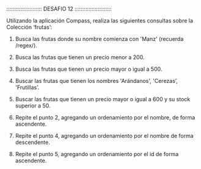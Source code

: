 :::::::::::::::::::::::  DESAFIO 12  ::::::::::::::::::::::::

Utilizando la aplicación Compass, realiza las siguientes consultas sobre la
Colección ‘frutas’:

1. Busca las frutas donde su nombre comienza con 'Manz' (recuerda /regex/).

2. Busca las frutas que tienen un precio menor a 200.

3. Busca las frutas que tienen un precio mayor o igual a 500.

4. Buscar las frutas que tienen los nombres 'Arándanos', 'Cerezas’, 'Frutillas’.

5. Buscar las frutas que tienen un precio mayor o igual a 600 y su stock superior a 50.

6. Repite el punto 2, agregando un ordenamiento por el nombre, de forma ascendente.

7. Repite el punto 4, agregando un ordenamiento por el nombre de forma descendente.

8. Repite el punto 5, agregando un ordenamiento por el id de forma ascendente.